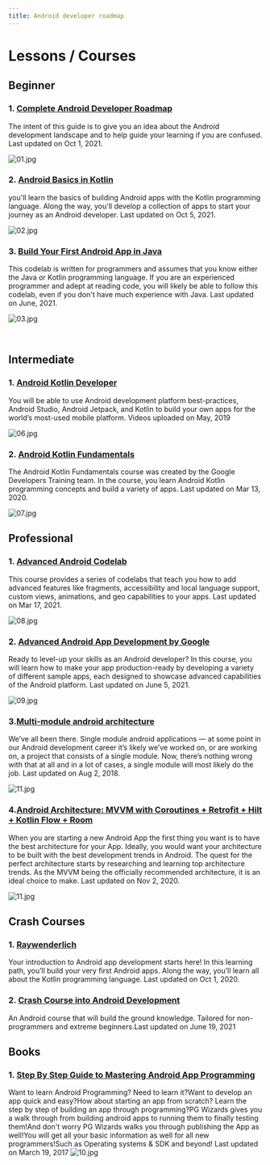```yaml
---
title: Android developer roadmap
---
```


# Lessons / Courses

## Beginner

### 1. [Complete Android Developer Roadmap](https://roadmap.sh/android)

The intent of this guide is to give you an idea about the Android development landscape and to help guide your learning if you are confused. Last updated on Oct 1, 2021.

![01.jpg](https://roadmap.sh/roadmaps/android/roadmap.svg)

### 2. [Android Basics in Kotlin](https://developer.android.com/courses/android-basics-kotlin/course)

you'll learn the basics of building Android apps with the Kotlin programming language. Along the way, you'll develop a collection of apps to start your journey as an Android developer. Last updated on Oct 5, 2021.

![02.jpg](https://developer.android.com/images/hero-assets/android-basics-kotlin.svg)

### 3. [Build Your First Android App in Java](https://developer.android.com/codelabs/build-your-first-android-app#0)

This codelab is written for programmers and assumes that you know either the Java or Kotlin programming language. If you are an experienced programmer and adept at reading code, you will likely be able to follow this codelab, even if you don't have much experience with Java. Last updated on June, 2021.

![03.jpg](https://developer.android.com/codelabs/build-your-first-android-app/img/6cba94311109e72f.png)

<br />

## Intermediate

### 1. [Android Kotlin Developer](https://www.udacity.com/course/android-kotlin-developer-nanodegree--nd940)

You will be able to use Android development platform best-practices, Android Studio, Android Jetpack, and Kotlin to build your own apps for the world’s most-used mobile platform. Videos uploaded on May, 2019

![06.jpg](http://blog.ippon.fr/content/images/2017/12/kotlin.png)

### 2. [Android Kotlin Fundamentals](https://developer.android.com/courses/kotlin-android-fundamentals/overview)

The Android Kotlin Fundamentals course was created by the Google Developers Training team. In the course, you learn Android Kotlin programming concepts and build a variety of apps. Last updated on Mar 13, 2020.

![07.jpg](https://developer.android.com/courses/images/android-advanced-topics.svg)

## Professional

### 1. [Advanced Android Codelab](https://developer.android.com/codelabs/advanced-android-training-welcome#0)

This course provides a series of codelabs that teach you how to add advanced features like fragments, accessibility and local language support, custom views, animations, and geo capabilities to your apps. Last updated on Mar 17, 2021.

![08.jpg](https://developer.android.com/courses/images/android-for-developers.svg)

### 2. [Advanced Android App Development by Google](https://www.udacity.com/course/advanced-android-app-development--ud855)

Ready to level-up your skills as an Android developer? In this course, you will learn how to make your app production-ready by developing a variety of different sample apps, each designed to showcase advanced capabilities of the Android platform. Last updated on June 5, 2021.

![09.jpg](https://www.udacity.com/www-proxy/contentful/assets/2y9b3o528xhq/690CZVxa9mmmuErWmVffFB/f65cc4ec6d8772a47e79bf6ca1e38a6c/SEO-Image__2___1_.jpg)

### 3.[Multi-module android architecture](https://medium.com/google-developer-experts/modularizing-android-applications-9e2d18f244a0)
We’ve all been there. Single module android applications — at some point in our Android development career it’s likely we’ve worked on, or are working on, a project that consists of a single module. Now, there’s nothing wrong with that at all and in a lot of cases, a single module will most likely do the job. Last updated on Aug 2, 2018.

![11.jpg](https://miro.medium.com/max/819/1*AVWHlhxLsOqWVXkaofzBRA.png)

### 4.[Android Architecture: MVVM with Coroutines + Retrofit + Hilt + Kotlin Flow + Room](https://narendrasinhdodiya.medium.com/android-architecture-mvvm-with-coroutines-retrofit-hilt-kotlin-flow-room-48e67ca3b2c8)
When you are starting a new Android App the first thing you want is to have the best architecture for your App. Ideally, you would want your architecture to be built with the best development trends in Android.
The quest for the perfect architecture starts by researching and learning top architecture trends. As the MVVM being the officially recommended architecture, it is an ideal choice to make. Last updated on Nov 2, 2020.

![11.jpg](https://miro.medium.com/max/819/1*AVWHlhxLsOqWVXkaofzBRA.png)

## Crash Courses

### 1. [Raywenderlich](https://www.raywenderlich.com/android/paths/learn)
Your introduction to Android app development starts here! In this learning path, you’ll build your very first Android apps. Along the way, you’ll learn all about the Kotlin programming language.  Last updated on Oct 1, 2020.

### 2. [Crash Course into Android Development](https://www.udemy.com/course/android-course-for-extreme-beginners/)
An Android course that will build the ground knowledge. Tailored for non-programmers and extreme beginners.Last updated on June 19, 2021

## Books

### 1. [Step By Step Guide to Mastering Android App Programming](https://www.amazon.com/Android-Crash-Course-Mastering-Programming/dp/1544801351)
Want to learn Android Programming? Need to learn it?Want to develop an app quick and easy?How about starting an app from scratch? Learn the step by step of building an app through programming?PG Wizards gives you a walk through from building android apps to running them to finally testing them!And don't worry PG Wizards walks you through publishing the App as well!You will get all your basic information as well for all new programmers!Such as Operating systems & SDK and beyond! Last updated on March 19, 2017
![10.jpg](https://images-na.ssl-images-amazon.com/images/I/41W6gK-zaZL._SX331_BO1,204,203,200_.jpg)

<br />
<br />
<br />

